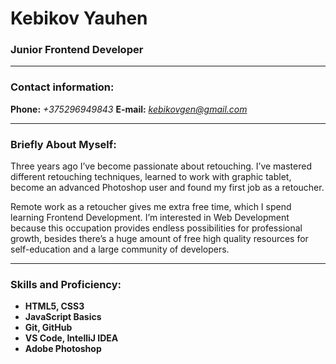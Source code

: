 # Kebikov Yauhen
### Junior Frontend Developer
---
### Contact information:
**Phone:** *+375296949843*
**E-mail:** *kebikovgen@gmail.com*

---

### Briefly About Myself:

Three years ago I’ve become passionate about retouching. I’ve mastered different retouching techniques,
learned to work with graphic tablet, become an advanced Photoshop user and found my first job as a retoucher.

Remote work as a retoucher gives me extra free time, which I spend learning Frontend Development.
I’m interested in Web Development because this occupation provides endless possibilities for professional growth,
besides there’s a huge amount of free high quality resources for self-education and a large community of developers.

---

### Skills and Proficiency:

* **HTML5, CSS3**
* **JavaScript Basics**
* **Git, GitHub**
* **VS Code, IntelliJ IDEA**
* **Adobe Photoshop**




